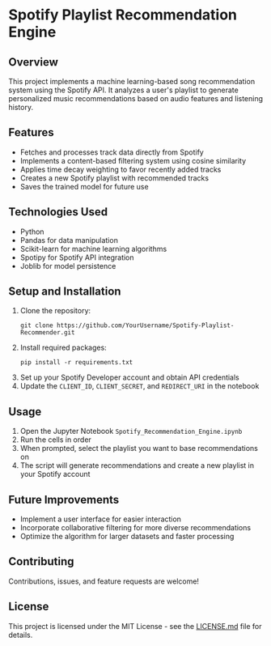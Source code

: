 # Spotify Playlist Recommendation Engine

## Overview
This project implements a machine learning-based song recommendation system using the Spotify API. It analyzes a user's playlist to generate personalized music recommendations based on audio features and listening history.

## Features
- Fetches and processes track data directly from Spotify
- Implements a content-based filtering system using cosine similarity
- Applies time decay weighting to favor recently added tracks
- Creates a new Spotify playlist with recommended tracks
- Saves the trained model for future use

## Technologies Used
- Python
- Pandas for data manipulation
- Scikit-learn for machine learning algorithms
- Spotipy for Spotify API integration
- Joblib for model persistence

## Setup and Installation
1. Clone the repository:
   ```
   git clone https://github.com/YourUsername/Spotify-Playlist-Recommender.git
   ```
2. Install required packages:
   ```
   pip install -r requirements.txt
   ```
3. Set up your Spotify Developer account and obtain API credentials
4. Update the `CLIENT_ID`, `CLIENT_SECRET`, and `REDIRECT_URI` in the notebook

## Usage
1. Open the Jupyter Notebook `Spotify_Recommendation_Engine.ipynb`
2. Run the cells in order
3. When prompted, select the playlist you want to base recommendations on
4. The script will generate recommendations and create a new playlist in your Spotify account

## Future Improvements
- Implement a user interface for easier interaction
- Incorporate collaborative filtering for more diverse recommendations
- Optimize the algorithm for larger datasets and faster processing

## Contributing
Contributions, issues, and feature requests are welcome!

## License
This project is licensed under the MIT License - see the [LICENSE.md](LICENSE.md) file for details.
